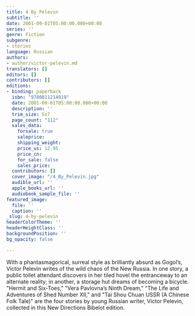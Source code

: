 ```yaml
---
title: 4 By Pelevin
subtitle: ''
date: 2001-09-01T05:00:00.000+00:00
series: ''
genre: Fiction
subgenre:
- stories
language: Russian
authors:
- author/victor-pelevin.md
translators: []
editors: []
contributors: []
editions:
- binding: paperback
  isbn: "9780811214919"
  date: 2001-09-01T05:00:00.000+00:00
  description: ''
  trim_size: 5x7
  page_count: "112"
  sales_data:
    forsale: true
    saleprice: 
    shipping_weight: 
    price_us: 12.95
    price_cn: 
    for_sale: false
    sales_price: 
  contributors: []
  cover_image: "/4_By_Pelevin.jpg"
  audible_url: ''
  apple_books_url: ''
  audiobook_sample_file: ''
featured_image:
  file: ''
  caption: ''
_slug: 4-by-pelevin
headerColorTheme: ''
headerHeightClass: ''
backgroundPosition: ''
bg_opacity: false

---
```

With a phantasmagorical, surreal style as brilliantly absurd as Gogol’s, Victor Pelevin writes of the wild chaos of the New Russia. In one story, a public toilet attendant discovers in her tiled hovel the entranceway to an alternate reality; in another, a storage hut dreams of becoming a bicycle. "Hermit and Six-Toes," "Vera Pavlovna’s Ninth Dream," "The Life and Adventures of Shed Number XII," and "Tai Shou Chuan USSR (A Chinese Folk Tale)" are the four stories by young Russian writer, Victor Pelevin, collected in this New Directions Bibelot edition.